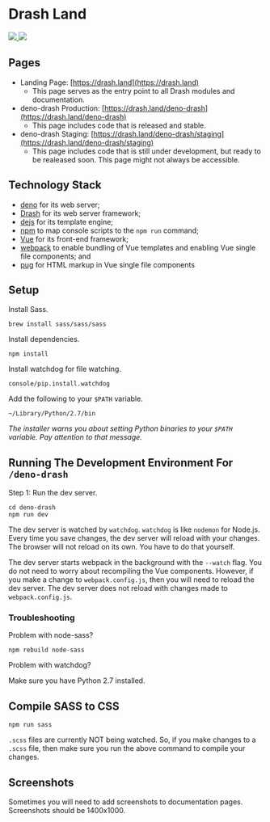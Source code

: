 # Drash Land

<a href="https://github.com/drashland/deno-drash/">
  <img src="https://img.shields.io/github/release/drashland/deno-drash.svg?color=bright_green&label=drash%20latest">
</a> 
<a href="https://github.com/drashland/deno-drash-docs/actions?query=workflow%3Aci">
  <img src="https://img.shields.io/github/workflow/status/drashland/deno-drash-docs/master?label=master">
</a>

## Pages

* Landing Page: [https://drash.land](https://drash.land)
    * This page serves as the entry point to all Drash modules and documentation.
* deno-drash Production: [https://drash.land/deno-drash](https://drash.land/deno-drash)
    * This page includes code that is released and stable.
* deno-drash Staging: [https://drash.land/deno-drash/staging](https://drash.land/deno-drash/staging)
    * This page includes code that is still under development, but ready to be realeased soon. This page might not always be accessible.

## Technology Stack

* [deno](https://deno.land) for its web server;
* [Drash](https://drash.land) for its web server framework;
* [dejs](https://github.com/syumai/dejs) for its template engine;
* [npm](https://www.npmjs.com) to map console scripts to the `npm run` command;
* [Vue](https://vuejs.org) for its front-end framework;
* [webpack](https://webpack.js.org/) to enable bundling of Vue templates and enabling Vue single file components; and
* [pug](https://pugjs.org/api/getting-started.html) for HTML markup in Vue single file components

## Setup

Install Sass.

```
brew install sass/sass/sass
```

Install dependencies.

```shell
npm install
```

Install watchdog for file watching.

```shell
console/pip.install.watchdog
```

Add the following to your `$PATH` variable.

```
~/Library/Python/2.7/bin 
```

_The installer warns you about setting Python binaries to your `$PATH` variable. Pay attention to that message._

## Running The Development Environment For `/deno-drash`

Step 1: Run the dev server.

```shell
cd deno-drash
npm run dev
```

The dev server is watched by `watchdog`. `watchdog` is like `nodemon` for Node.js. Every time you save changes, the dev server will reload with your changes. The browser will not reload on its own. You have to do that yourself.

The dev server starts webpack in the background with the `--watch` flag. You do not need to worry about recompiling the Vue components. However, if you make a change to `webpack.config.js`, then you will need to reload the dev server. The dev server does not reload with changes made to `webpack.config.js`.

### Troubleshooting

Problem with node-sass?

```
npm rebuild node-sass
```

Problem with watchdog?

Make sure you have Python 2.7 installed.

## Compile SASS to CSS

```shell
npm run sass
```

`.scss` files are currently NOT being watched. So, if you make changes to a `.scss` file, then make sure you run the above command to compile your changes.

## Screenshots

Sometimes you will need to add screenshots to documentation pages. Screenshots should be 1400x1000.
